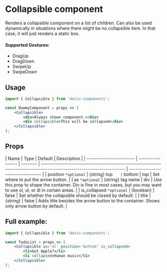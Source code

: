 # Collapsible component

Renders a collapsible component on a list of children.
Can also be used dynamically in situations where there might be no collapsible item. In that case, it will just renders a static box.

#### Supported Gestures:

-   DragUp
-   DragDown
-   SwipeUp
-   SwipeDown

## Usage

```jsx
import { Collapsible } from 'deriv-components';

const DummyComponent = props => (
    <Collapsible>
        <div>Always shown component.</div>
        <div collapsible>This will be collapsed</div>
    </Collapsible>
);
```

## Props

| Name                     | Type              | Default  | Description                                                                                                              |
| ------------------------ | ----------------- | -------- | ------------------------------------------------------------------------------------------------------------------------ | ---------------------------------- |
| position `*optional`     | {string} top `    | ` bottom | top                                                                                                                      | Set where to put the arrow button. |
| as `*optional`           | {string} tag name | div      | Use this prop to shape the container. Div is fine in most cases, but you may want to use ol, ul, or dl in certain areas. |
| is_collapsed `*optional` | {boolean}         | false    | Set whether the collapsible should be closed by default.                                                                 |
| title                    | {string}          | false    | Adds title besides the arrow button to the container. Shows only arrow button by default.                                |

## Full example:

```jsx
import { Collapsible } from 'deriv-components';

const TodoList = props => (
    <Collapsible as='ol' position='bottom' is_collapsed>
        <li>Got Apple?</li>
        <li collapsed>Human music</li>
    </Collapsible>
);
```
